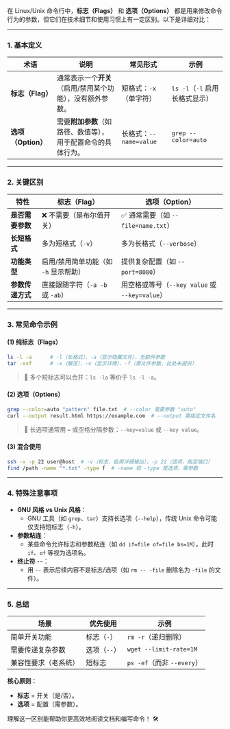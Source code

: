 在 Linux/Unix 命令行中，**标志（Flags）** 和 **选项（Options）** 都是用来修改命令行为的参数，但它们在技术细节和使用习惯上有一定区别。以下是详细对比：

---

### **1. 基本定义**
| 术语      | 说明                                                                 | 常见形式                     | 示例                          |
|-----------|----------------------------------------------------------------------|-----------------------------|-------------------------------|
| **标志（Flag）** | 通常表示一个**开关**（启用/禁用某个功能），没有额外参数。            | 短格式：`-x`（单字符）       | `ls -l`（`-l` 启用长格式显示） |
| **选项（Option）** | 需要**附加参数**（如路径、数值等），用于配置命令的具体行为。         | 长格式：`--name=value`       | `grep --color=auto`           |

---

### **2. 关键区别**
| 特性                | 标志（Flag）                          | 选项（Option）                     |
|---------------------|---------------------------------------|------------------------------------|
| **是否需要参数**     | ❌ 不需要（是布尔值开关）              | ✅ 通常需要（如 `--file=name.txt`） |
| **长短格式**        | 多为短格式（`-v`）                    | 多为长格式（`--verbose`）          |
| **功能类型**        | 启用/禁用简单功能（如 `-h` 显示帮助） | 提供复杂配置（如 `--port=8080`）   |
| **参数传递方式**    | 直接跟随字符（`-a -b` 或 `-ab`）      | 用空格或等号（`--key value` 或 `--key=value`） |

---

### **3. 常见命令示例**
#### **(1) 纯标志（Flags）**
```bash
ls -l -a      # -l（长格式）、-a（显示隐藏文件），无额外参数
tar -xvf      # -x（解压）、-v（显示详情）、-f（需文件参数，此处未提供）
```
> 📌 多个短标志可以合并：`ls -la` 等价于 `ls -l -a`。

#### **(2) 选项（Options）**
```bash
grep --color=auto "pattern" file.txt  # --color 需要参数 "auto"
curl --output result.html https://example.com  # --output 需指定文件名
```
> 📌 长选项通常用 `=` 或空格分隔参数：`--key=value` 或 `--key value`。

#### **(3) 混合使用**
```bash
ssh -v -p 22 user@host  # -v（标志，启用详细输出），-p 22（选项，指定端口）
find /path -name "*.txt" -type f  # -name 和 -type 是选项，需参数
```

---

### **4. 特殊注意事项**
- **GNU 风格 vs Unix 风格**：  
  - GNU 工具（如 `grep`、`tar`）支持长选项（`--help`），传统 Unix 命令可能仅支持短标志（`-h`）。  
- **参数粘连**：  
  - 某些命令允许标志和参数粘连（如 `dd if=file of=file bs=1M`），此时 `if`、`of` 等视为选项名。  
- **终止符 `--`**：  
  - 用 `--` 表示后续内容不是标志/选项（如 `rm -- -file` 删除名为 `-file` 的文件）。  

---

### **5. 总结**
| **场景**               | **优先使用** | 示例                     |
|------------------------|-------------|--------------------------|
| 简单开关功能           | 标志（`-`）  | `rm -r`（递归删除）       |
| 需要传递复杂参数       | 选项（`--`） | `wget --limit-rate=1M`   |
| 兼容性要求（老系统）   | 短标志       | `ps -ef`（而非 `--every`）|

**核心原则**：  
- **标志** = 开关（是/否）。  
- **选项** = 配置（需参数）。  

理解这一区别能帮助你更高效地阅读文档和编写命令！ 🛠️